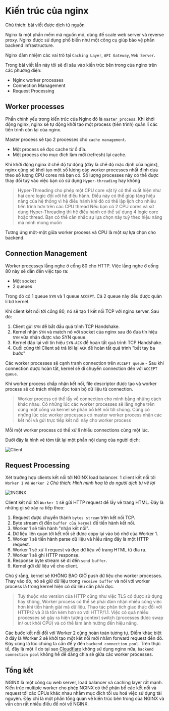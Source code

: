 # Kiến trúc của nginx

Chú thích: bài viết được dịch từ [nguồn](https://medium.com/@hnasr/the-architecture-of-nginx-2b32fc0b7877)

Nginx là một phần mềm mã nguồn mở, dùng để scale web server và reverse proxy. Nginx được sử dụng phổ biến như một công cụ giúp bảo vệ phần backend infrastructure.

Nginx đảm nhiệm các vai trò tại `Caching Layer`, `API Gateway`, `Web Server`.

Trong bài viết lần này tôi sẽ đi sâu vào kiến trúc bên trong của nginx trên các phương diện:

- Nginx worker processes
- Connection Management
- Request Processing

## Worker processes

Phần chính yếu trong kiến trúc của Nginx đó là `master process`. Khi khởi động nginx, nginx sẽ tự động khởi tạo một process (tiến trình) quản lí các tiến trình còn lại của nginx.

Master process sẽ tạo 2 processes cho `cache management`.

- Một process sẽ đọc cache từ ổ đĩa.
- Một process cho mục đích làm mới (refresh) lại cache.

Khi khởi động nginx ở chế độ tự động (đây là chế độ mặc định của nginx), nginx cũng sẽ khởi tạo một số lượng các worker processes nhất định dựa theo số lượng CPU cores mà bạn có. Số lượng processes này có thể được thay đổi tuỳ vào việc bạn có sử dụng `Hyper-threading` hay không

> Hyper-Threading cho phép một CPU core vật lý có thể xuất hiện như hai core logic đối với hệ điều hành. Điều này có thể giúp tăng hiệu năng của hệ thống vì hệ điều hành khi đó có thể lập lịch cho nhiều tiến trình hơn trên các CPU thread
> Nếu bạn có 2 CPU cores và sử dụng Hyper-Threading thì hệ điều hành có thể sử dụng 4 logic core hoặc thread. Bạn có thể cân nhắc sự lựa chọn này tuỳ theo hiệu năng mà mình mong muốn

Tương ứng một-một giữa worker process và CPU là một sự lựa chọn cho backend.

## Connection Management

Worker processes lắng nghe ở cổng 80 cho HTTP. Việc lắng nghe ở cổng 80 này sẽ dẫn đến việc tạo ra:

- Một socket
- 2 queues

Trong đó có 1 queue `SYN` và 1 queue `ACCEPT`. Cả 2 queue này đều được quản lí bở kernel.

Khi client kết nối tới cổng 80, nó sẽ tạo 1 kết nối TCP với nginx server. Sau đó:

1. Client gửi `SYN` để bắt đầu quá trình TCP Handshake.
2. Kernel nhận `SYN` và match nó với socket của nginx sau đó đưa tín hiệu `SYN` vừa nhận được vào SYN queue.
3. Kernel đáp lại với tín hiệu `SYN-ACK` để hoàn tất quá trình TCP Handshake.
4. Cuối cùng thì Client sẽ trả lời lại `ACK` để hoàn tất quá trình "bắt tay ba bước"

Các worker processes sẽ cạnh tranh connection trên `ACCEPT queue` - Sau khi connection được hoàn tất, kernel sẽ di chuyển connection đến với `ACCEPT queue`.

Khi worker process chấp nhận kết nối, file descriptor được tạo và worker process sẽ có trách nhiệm đọc toàn bộ dữ liệu từ connection.

> Worker process có thể lấy về connection cho mình bằng những cách khác nhau. Có những lúc các worker processes sẽ lắng nghe trên cùng một cổng và kernel sẽ phân bổ kết nối tới chúng. Cũng có những lúc các worker processes có master worker process nhận các kết nối và gửi trực tiếp kết nối này cho worker process

Mỗi một worker process có thể xử lí nhiều connections cùng một lúc.

Dưới đây là hình vẽ tóm tắt lại một phần nội dung của người dịch:

![Client](https://user-images.githubusercontent.com/15076665/208221622-308ed362-f7fb-4524-b20b-c192bfe452ed.png)

## Request Processing

Xét trường hợp clients kết nối tới NGINX load balancer. 1 client kết nối tới `Worker 1` và `Worker 2`
*Chú thích: Hình minh hoạ là do người dịch tự vẽ lại*

![1NGINX](https://user-images.githubusercontent.com/15076665/208222289-62e891a6-63a6-4331-8851-16db0e8c2aca.png)

Client kết nối tới `Worker 1` sẽ gửi HTTP request để lấy về trang HTML. Đây là những gì sẽ xảy ra tiếp theo:

1. Request được chuyển thành `bytes stream` trên kết nối TCP.
2. Byte stream đi đến `buffer của kernel` để tiến hành kết nối.
3. Worker 1 sẽ tiến hành "nhận kết nối".
4. Dữ liệu liên quan tới kết nối sẽ được copy lại vào bộ nhớ của Worker 1.
5. Worker 1 sẽ tiến hành parse dữ liệu và hiểu rằng đây là một HTTP request.
6. Worker 1 sẽ xử lí request và đọc dữ liệu về trang HTML từ đĩa ra.
7. Worker 1 sẽ ghi HTTP response.
8. Response byte stream sẽ đi đến `send buffer`.
9. Kernel gửi dữ liệu về cho client.

Chú ý rằng, kernel sẽ KHÔNG BAO GIỜ push dữ liệu cho worker processes. Thay vào đó, nó sẽ giữ dữ liệu trong `receive buffer` và nói với worker process là trong kernel hiện có dữ liệu cần phải đọc.

> Tuỳ thuộc vào version của HTTP cũng như việc TLS có được sử dụng hay không, Worker process có thể sẽ phải đảm nhận nhiều công việc hơn khi tiến hành giải mã dữ liệu. Thao tác phân tích giao thức đối với HTTP/2 và 3 là tốn kém hơn so với HTTP/1.1. Việc có quá nhiều processes sẽ gây ra hiện tượng context switch (processes được swap in/ out khỏi CPU) và có thể làm ảnh hưởng đến hiệu năng.

Các bước kết nối đối với Worker 2 cũng hoàn toàn tương tự. Điểm khác biệt ở đây là Worker 2 sẽ khởi tạo một kết nối mới nhằm forward request đến đó. Đây cũng là lúc chúng ta cần để ý đến `backend connection pool`. Trên thực tế, đây là một lí do tại sao [Cloudflare](https://blog.cloudflare.com/how-we-built-pingora-the-proxy-that-connects-cloudflare-to-the-internet/) không sử dụng nginx nữa, `backend connection pool` không hề dễ dàng chia sẻ giữa các worker processes.

## Tổng kết

NGINX là một công cụ web server, load balancer và caching layer rất mạnh. Kiến trúc multiple worker cho phép NGINX có thể phân bổ các kết nối và request tới các CPUs khác nhau nhằm mục đích tối ưu hoá việc sử dụng tài nguyên. Đây chỉ là một phần tổng quan về kiến trúc bên trong của NGINX và vẫn còn rất nhiều điều để nói về NGINX.
